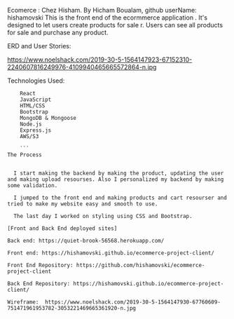 Ecomerce : Chez Hisham.
By Hicham Boualam, github userName: hishamovski
This is the front end of the ecormmerce application . It's designed to let users create products for sale r. Users can see all products for sale and purchase any product.

ERD and User Stories:

https://www.noelshack.com/2019-30-5-1564147923-67152310-2240607816249976-4109940465665572864-n.jpg



Technologies Used:
```
    React
    JavaScript
    HTML/CSS
    Bootstrap
    MongoDB & Mongoose
    Node.js
    Express.js
    AWS/S3

    ```
The Process


  I start making the backend by making the product, updating the user and making upload resourses. Also I personalized my backend by making some validation.

  I jumped to the front end and making products and cart resourser and tried to make my website easy and smooth to use.

  The last day I worked on styling using CSS and Bootstrap.

[Front and Back End deployed sites]

Back end: https://quiet-brook-56568.herokuapp.com/

Front end: https://hishamovski.github.io/ecommerce-project-client/

Front End Repository: https://github.com/hishamovski/ecommerce-project-client

Back End Repository: https://hishamovski.github.io/ecommerce-project-client/

Wireframe:  https://www.noelshack.com/2019-30-5-1564147930-67760609-751471961953782-3053221469665361920-n.jpg
